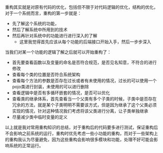 重构其实就是对原有代码的优化，包括但不限于对代码逻辑的优化，结构的优化，对于一个系统而言，重构的第一步就是：

- 先了解这个系统的功能，
- 然后了解系统中所用到的技术
- 然后再针对系统中的功能进行进行深入的了解
  - 这里我觉得首先应该从每个功能的后端接口开始入手，然后一步步深入

当我们对某一个功能的逻辑了解之后就可以开始重构了：

- 首先要查看函数以及变量的命名是否符合规范，是否见名知意，不符合的进行修改
- 查看每个类的位置是否符合系统架构
- 查看每个方法的参数是否存在过长或者有未使用的情况，过长的可以使用一个pojo类进行封装，未使用的可以进行删除
- 查看逻辑中是否有多循环嵌套的情况，是否可以优化
- 查看类的继承体系，首先查看当一个父类有多个子类的时候，子类中是否存在冗余的方法，就是某个子类明明不需要该方式，但是因为继承了这个父类必须实现的情况，针对这种情况我们考虑将该父类进行分离，让子类单独继承
- 尽量减少类中临时变量的定义

以上就是我对常用重构知识的总结，对于重构后的代码要多进行测试，保证重构后不会影响之前系统的运行，重构时优先考虑一些小功能的重构，而对于一些架构上的重构我认为尽量避免，因为这些重构会影响很多模块和功能，处理不好可能会影响系统的正常运行。

